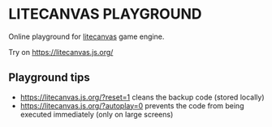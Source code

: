 # LITECANVAS PLAYGROUND

Online playground for [litecanvas](https://github.com/litecanvas/game-engine) game engine.

Try on https://litecanvas.js.org/

## Playground tips

- https://litecanvas.js.org/?reset=1 cleans the backup code (stored locally)
- https://litecanvas.js.org/?autoplay=0 prevents the code from being executed immediately (only on large screens)
